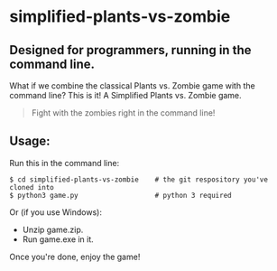 # simplified-plants-vs-zombie
## Designed for programmers, running in the command line.
What if we combine the classical Plants vs. Zombie game with the command line? This is it!
A Simplified Plants vs. Zombie game.

> Fight with the zombies right in the command line!

## Usage:

Run this in the command line:
```
$ cd simplified-plants-vs-zombie    # the git respository you've cloned into
$ python3 game.py                   # python 3 required
```
Or (if you use Windows):
 - Unzip game.zip.
 - Run game.exe in it.

Once you're done, enjoy the game!
